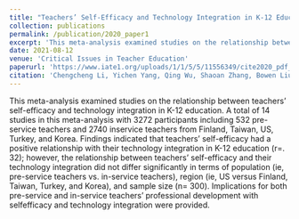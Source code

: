 ```yaml
---
title: "Teachers’ Self-Efficacy and Technology Integration in K-12 Education: A Meta-Analysis"
collection: publications
permalink: /publication/2020_paper1
excerpt: 'This meta-analysis examined studies on the relationship between teachers’ self-efficacy and technology integration in K-12 education. A total of 14 studies in this meta-analysis with 3272 participants including 532 pre-service teachers and 2740 inservice teachers from Finland, Taiwan, US, Turkey, and Korea. Findings indicated that teachers’ self-efficacy had a positive relationship with their technology integration in K-12 education (r=. 32); however, the relationship between teachers’ self-efficacy and their technology integration did not differ significantly in terms of population (ie, pre-service teachers vs. in-service teachers), region (ie, US versus Finland, Taiwan, Turkey, and Korea), and sample size (n= 300). Implications for both pre-service and in-service teachers’ professional development with selfefficacy and technology integration were provided.'
date: 2021-08-12
venue: 'Critical Issues in Teacher Education'
paperurl: 'https://www.iate1.org/uploads/1/1/5/5/11556349/cite2020_pdf_for_website.pdf'
citation: 'Chengcheng Li, Yichen Yang, Qing Wu, Shaoan Zhang, Bowen Liu (2020). &quot;Teachers’ Self-Efficacy and Technology Integration in K-12 Education: A Meta-Analysis &quot; <i>Critical Issues in Teacher Education</i>.  27, 27-39.'
---
```

This meta-analysis examined studies on the relationship between teachers’ self-efficacy and technology integration in K-12 education. A total of 14 studies in this meta-analysis with 3272 participants including 532 pre-service teachers and 2740 inservice teachers from Finland, Taiwan, US, Turkey, and Korea. Findings indicated that teachers’ self-efficacy had a positive relationship with their technology integration in K-12 education (r=. 32); however, the relationship between teachers’ self-efficacy and their technology integration did not differ significantly in terms of population (ie, pre-service teachers vs. in-service teachers), region (ie, US versus Finland, Taiwan, Turkey, and Korea), and sample size (n= 300). Implications for both pre-service and in-service teachers’ professional development with selfefficacy and technology integration were provided.
